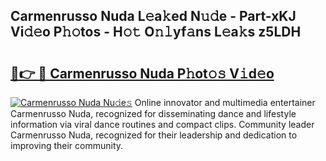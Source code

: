 ## Carmenrusso Nuda L𝚎a𝚔ed N𝚞𝚍e - Part-xKJ Vi𝚍𝚎o P𝚑𝚘tos - H𝚘𝚝 O𝚗𝚕yf𝚊ns L𝚎a𝚔s z5LDH

# <h2><a href="http://kf2xj8.oniu.top/?m=Carmenrusso+Nuda">🔗👉 🔴 Carmenrusso Nuda P𝚑ot𝚘𝚜 V𝚒d𝚎o</a></h2>

[![Carmenrusso Nuda Nu𝚍e𝚜](https://i.imgur.com/0qMVB7G.gif)](http://kf2xj8.oniu.top/?m=Carmenrusso+Nuda)
Online innovator and multimedia entertainer Carmenrusso Nuda, recognized for disseminating dance and lifestyle information via viral dance routines and compact clips. Community leader Carmenrusso Nuda, recognized for their leadership and dedication to improving their community.  
